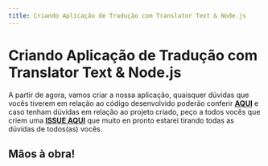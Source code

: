 ```yaml
---
title: Criando Aplicação de Tradução com Translator Text & Node.js
---
```


# Criando Aplicação de Tradução com Translator Text & Node.js

A partir de agora, vamos criar a nossa aplicação, quaisquer dúvidas que vocês tiverem em relação ao código desenvolvido poderão conferir **[AQUI](https://github.com/glaucia86/translatortext-nodejs-demo)** e caso tenham dúvidas em relação ao projeto criado, peço a todos vocês que criem uma **[ISSUE AQUI](https://github.com/glaucia86/translatortext-nodejs-demo/issues)** que muito en pronto estarei tirando todas as dúvidas de todos(as) vocês.

## Mãos à obra!